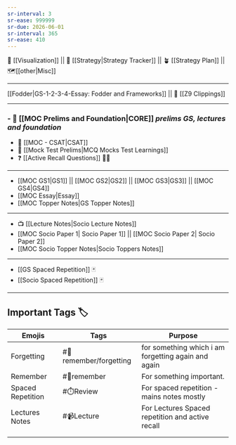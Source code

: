 ```yaml
---
sr-interval: 3
sr-ease: 999999
sr-due: 2026-06-01
sr-interval: 365
sr-ease: 410
---
```


🍉 [[Visualization]] || 🎯 [[Strategy|Strategy Tracker]] || 🪴 [[Strategy Plan]] || 🗺️[[other|Misc]] 

---
 
[[Fodder|GS-1-2-3-4-Essay: Fodder and Frameworks]] || 📜 [[Z9 Clippings]] 

---

### - 🏢 [[MOC Prelims and Foundation|CORE]] *prelims GS, lectures and foundation*
 - 🔢 [[MOC - CSAT|CSAT]]
 - 🧠 [[Mock Test Prelims|MCQ Mocks Test Learnings]] 
 - ❓ [[Active Recall Questions]] 🤔🤔

---
- [[MOC GS1|GS1]] || [[MOC GS2|GS2]] || [[MOC GS3|GS3]] || [[MOC GS4|GS4]]
- [[MOC Essay|Essay]]
- [[MOC Topper Notes|GS Topper Notes]]
---
-  📺 [[Lecture Notes|Socio Lecture Notes]]
- [[MOC Socio Paper 1| Socio Paper 1]] ||  [[MOC Socio Paper 2| Socio Paper 2]]
- [[MOC Socio Topper Notes|Socio Toppers Notes]]
---
-  [[GS Spaced Repetition]] 🃏
- [[Socio Spaced Repetition]] 🃏
---

## Important Tags 🏷️

| Emojis            | Tags                       | Purpose                                             |
| ----------------- | -------------------------- | --------------------------------------------------- |
| Forgetting        | #📍remember/forgetting     | for something which i am forgetting again and again |
| Remember          | #📍remember                | For something important.                            |
| Spaced Repetition | #⏱️Review                  | For spaced repetition - mains notes mostly          |
| Lectures Notes    | #📹Lecture                 | For Lectures Spaced repetition and active recall    |
|                   |                            |                                                     |
|                   |                            |                                                     |


